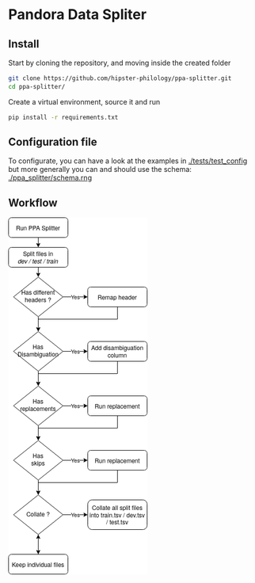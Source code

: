 Pandora Data Spliter
====================


## Install

Start by cloning the repository, and moving inside the created folder

```bash
git clone https://github.com/hipster-philology/ppa-splitter.git
cd ppa-splitter/
```

Create a virtual environment, source it and run

```bash
pip install -r requirements.txt
```

## Configuration file

To configurate, you can have a look at the examples in [./tests/test_config](./tests/test_config) but more generally
you can and should use the schema: [./ppa_splitter/schema.rng](./ppa_splitter/schema.rng)

## Workflow

![What's the workflow ?](flow.png)
